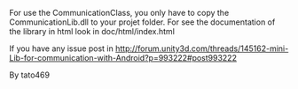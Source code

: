 For use the CommunicationClass, you only have to copy the CommunicationLib.dll to your projet folder. For see the documentation of the library in html look in doc/html/index.html

If you have any issue post in http://forum.unity3d.com/threads/145162-mini-Lib-for-communication-with-Android?p=993222#post993222

By tato469